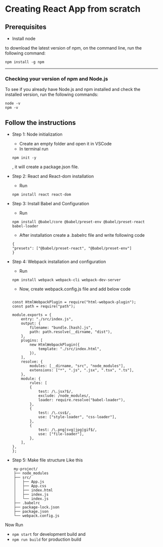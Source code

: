 # Creating React App from scratch

## Prerequisites 
- Install node 

to download the latest version of npm, on the command line, run the following command:
```
npm install -g npm
```
---
### Checking your version of npm and Node.js

To see if you already have Node.js and npm installed and check the installed version, run the following commands:

```
node -v
npm -v
```
## Follow the instructions
- Step 1: Node initialization
 
    * Create an empty folder and open it in VSCode
    * In terminal run 
    ```
    npm init -y
    ```
    , it will create a package.json file.
- Step 2: React and React-dom installation
    * Run 
    ```
    npm install react react-dom
    ```
- Step 3: Install Babel and Configuration
    * Run 
    ```
    npm install @babel/core @babel/preset-env @babel/preset-react babel-loader
    ```
    * After installation create a .babelrc file and write following code
    ```
    {
    "presets": ["@babel/preset-react", "@babel/preset-env"]
    }
    ```
- Step 4: Webpack installation and configuration
    * Run
    ```
    npm install webpack webpack-cli webpack-dev-server
    ```
    * Now, create webpack.config.js file and add below code
    ```
    
    const HtmlWebpackPlugin = require("html-webpack-plugin");
    const path = require("path");

    module.exports = {
        entry: "./src/index.js",
        output: {
            filename: "bundle.[hash].js",
            path: path.resolve(__dirname, "dist"),
        },
        plugins: [
            new HtmlWebpackPlugin({
                template: "./src/index.html",
            }),
        ],
        resolve: {
            modules: [__dirname, "src", "node_modules"],
            extensions: ["*", ".js", ".jsx", ".tsx", ".ts"],
        },
        module: {
            rules: [
            {
                test: /\.jsx?$/,
                exclude: /node_modules/,
                loader: require.resolve("babel-loader"),
            },
            {
                test: /\.css$/,
                use: ["style-loader", "css-loader"],
            },
            {
                test: /\.png|svg|jpg|gif$/,
                use: ["file-loader"],
            },
        ],
    },
    };
    ```
    
- Step 5: Make file structure Like this
```
    my-project/
    ├── node_modules
    ├── src/
    │   ├── App.js
    │   ├── App.css 
    │   ├── index.html 
    │   ├── index.js
    │   └── index.js
    ├── .babelrc
    ├── package-lock.json
    ├── package.json
    └── webpack.config.js
```

Now Run 
* ```npm start``` for development build
and 
* ```npm run build``` for production build
